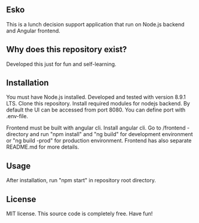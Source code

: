 ## Esko

This is a lunch decision support application that run on Node.js backend and Angular frontend.

## Why does this repository exist?

Developed this just for fun and self-learning.

## Installation

You must have Node.js installed. Developed and tested with version 8.9.1 LTS. Clone this repository. Install required modules for nodejs backend. By default the UI can be accessed from port 8080. You can define port with .env-file.

Frontend must be built with angular cli. Install angular cli. Go to /frontend -directory and run "npm install" and "ng build" for development environment or "ng build -prod" for production environment. Frontend has also separate README.md for more details.

## Usage

After installation, run "npm start" in repository root directory.

## License

MIT license. This source code is completely free. Have fun!
